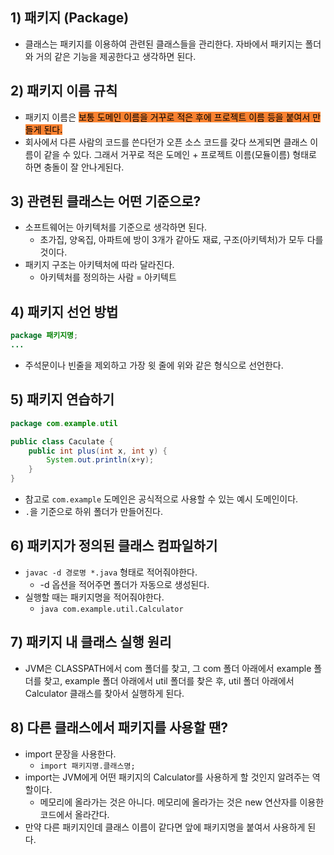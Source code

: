 ## 1) 패키지 (Package)
- 클래스는 패키지를 이용하여 관련된 클래스들을 관리한다. 자바에서 패키지는 폴더와 거의 같은 기능을 제공한다고 생각하면 된다.

## 2) 패키지 이름 규칙
- 패키지 이름은 <mark style='background:#fa8231'>보통 도메인 이름을 거꾸로 적은 후에 프로젝트 이름 등을 붙여서 만들게 된다.</mark>
- 회사에서 다른 사람의 코드를 쓴다던가 오픈 소스 코드를 갖다 쓰게되면 클래스 이름이 같을 수 있다. 그래서 거꾸로 적은 도메인 + 프로젝트 이름(모듈이름) 형태로 하면 충돌이 잘 안나게된다.

## 3) 관련된 클래스는 어떤 기준으로?
- 소프트웨어는 아키텍처를 기준으로 생각하면 된다.
	- 초가집, 양옥집, 아파트에 방이 3개가 같아도 재료, 구조(아키텍처)가 모두 다를 것이다.
- 패키지 구조는 아키텍처에 따라 달라진다.
	- 아키텍처를 정의하는 사람 = 아키텍트

## 4) 패키지 선언 방법
```Java
package 패키지명;
...
```
- 주석문이나 빈줄을 제외하고 가장 윗 줄에 위와 같은 형식으로 선언한다.

## 5) 패키지 연습하기
```Java
package com.example.util

public class Caculate {
	public int plus(int x, int y) {
		System.out.println(x+y);
	}
}
```
- 참고로 `com.example` 도메인은 공식적으로 사용할 수 있는 예시 도메인이다.
- `.`을 기준으로 하위 폴더가 만들어진다.

## 6) 패키지가 정의된 클래스 컴파일하기
- `javac -d 경로명 *.java` 형태로 적어줘야한다.
	- -d 옵션을 적어주면 폴더가 자동으로 생성된다.
- 실행할 때는 패키지명을 적어줘야한다.
	- `java com.example.util.Calculator`

## 7) 패키지 내 클래스 실행 원리
- JVM은 CLASSPATH에서 com 폴더를 찾고, 그 com 폴더 아래에서 example 폴더를 찾고, example 폴더 아래에서 util 폴더를 찾은 후, util 폴더 아래에서 Calculator 클래스를 찾아서 실행하게 된다.

## 8) 다른 클래스에서 패키지를 사용할 땐?
- import 문장을 사용한다.
	- `import 패키지명.클래스명;`
- import는 JVM에게 어떤 패키지의 Calculator를 사용하게 할 것인지 알려주는 역할이다.
	- 메모리에 올라가는 것은 아니다. 메모리에 올라가는 것은 new 연산자를 이용한 코드에서 올라간다.
- 만약 다른 패키지인데 클래스 이름이 같다면 앞에 패키지명을 붙여서 사용하게 된다.